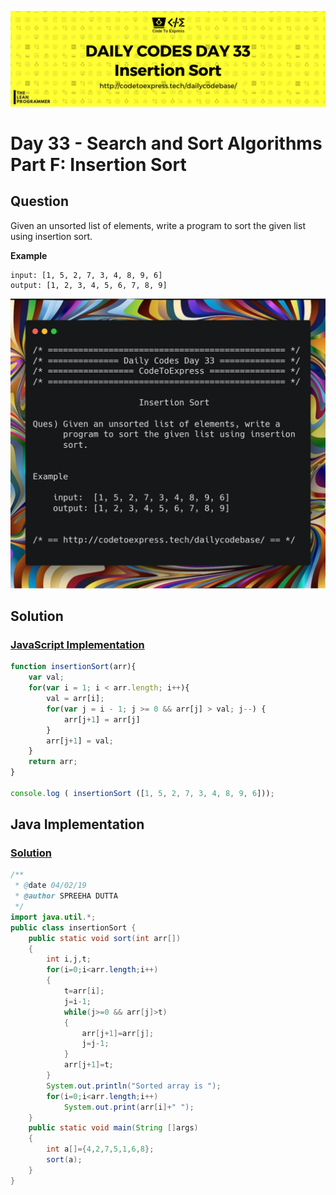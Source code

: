 ![cover](./cover.png)

# Day 33 - Search and Sort Algorithms Part F: Insertion Sort

## Question

Given an unsorted list of elements, write a program to sort the given list using insertion sort.

**Example**

```
input: [1, 5, 2, 7, 3, 4, 8, 9, 6]
output: [1, 2, 3, 4, 5, 6, 7, 8, 9]
```

![ques](./ques.png)

## Solution

### [JavaScript Implementation](./JavaScript/insertionsort.js)

```js
function insertionSort(arr){
	var val;
    for(var i = 1; i < arr.length; i++){
        val = arr[i];
        for(var j = i - 1; j >= 0 && arr[j] > val; j--) {
            arr[j+1] = arr[j]
        }
        arr[j+1] = val;
    }
    return arr;
}

console.log ( insertionSort ([1, 5, 2, 7, 3, 4, 8, 9, 6]));
```

## Java Implementation

### [Solution](./Java/insertionSort.java)

```java
/**
 * @date 04/02/19
 * @author SPREEHA DUTTA
 */
import java.util.*;
public class insertionSort {
    public static void sort(int arr[])
    {
        int i,j,t;
        for(i=0;i<arr.length;i++)
        {
            t=arr[i];
            j=i-1;
            while(j>=0 && arr[j]>t) 
            { 
                arr[j+1]=arr[j]; 
                j=j-1; 
            } 
            arr[j+1]=t; 
        }
        System.out.println("Sorted array is ");
        for(i=0;i<arr.length;i++)
            System.out.print(arr[i]+" ");
    }
    public static void main(String []args)
    {
        int a[]={4,2,7,5,1,6,8};
        sort(a);
    }
}
```
